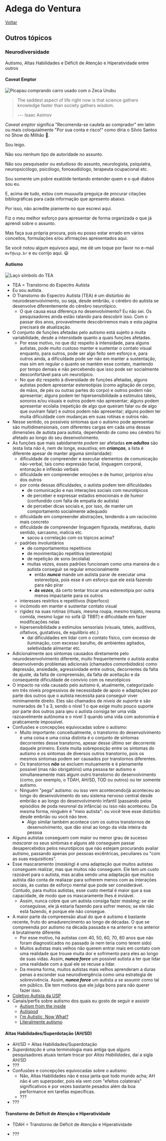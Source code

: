 # Adega do Ventura

[Voltar](README.md)

## Outros tópicos

### Neurodiversidade

Autismo, Altas Habilidades e Déficit de Atenção e Hiperatividade entre outros

#### Caveat Emptor

![Picapau comprando carro usado com o Zeca Urubu](img/picapau.jpeg)

> The saddest aspect of life right now is that science gathers knowledge faster than society gathers wisdom.
>
> --- Isaac Asimov

*Caveat emptor* significa "Recomenda-se cautela ao comprador" em latim ou mais coloquialmente "Por sua conta e risco!" como diria o Silvio Santos no Show do Milhão 🌽.

Sou leigo.

Não sou nenhum tipo de autoridade no assunto.

Não sou pesquisador ou estudioso do assunto, neurologista, psiquiatra, neuropsicólogo, psicólogo, fonoaudiólogo, terapeuta ocupacional etc.

Sou somente um pobre exatóide tentando entender quem e o quê diabos sou eu.

E, acima de tudo, estou com muuuuita preguiça de procurar citações bibliográficas para cada informação que apresento abaixo.

Por isso, não acredite piamente no que escrevi aqui.

Fiz o meu melhor esforço para apresentar de forma organizada o que já aprendi sobre o assunto.

Mas faça sua própria procura, pois eu posso estar errado em vários conceitos, formulações e/ou afirmações apresentados aqui.

Se você notou algum equívoco aqui, me dê um toque por favor no e-mail `mvf@usp.br` e eu corrijo aqui. 😃

#### Autismo

![Laço símbolo do TEA](img/autismo.jpeg)

-   TEA = Transtorno do Espectro Autista
-   Eu sou autista.
-   O Transtorno do Espectro Autista (TEA) é um distúrbio do neurodesenvolvimento, ou seja, desde embrião, o cérebro do autista se desenvolve diferentemente do cérebro neurotípico.
    -   O que causa essa diferença no desenvolvimento? Eu não sei. Os pesquisadores ainda estão ralando para descobrir isso. Com o passar dos anos, provavelmente descobriremos mais e esta página precisará de atualização.
-   O conjunto de funções afetadas pelo autismo está sujeito a muita variabilidade, desde a intensidade quanto a quais funções afetadas.
    -   Por esse motivo, no que diz respeito à intensidade, para alguns autistas, pode muito custoso manter e sustentar o contato visual enquanto, para outros, pode ser algo feito sem esforço e, para outros ainda, a dificuldade pode ser não em manter a sustentação, mas sim em regular o quanto se mantém esse contato, mantendo por tempo demais e não percebendo que isso pode ser socialmente desconfortável para um neurotípico.
    -   No que diz respeito à diversidade de funções afetadas, alguns autistas podem apresentar estereotipias (como agitação de corpo, de mãos, de pés ou outras partes do corpo) e outros podem não apresentar; alguns podem ter hipersensibilidade a estímulos táteis, sonoros e/ou visuais e outros podem não apresentar; alguns podem apresentar ecolalia (repetição de algo que queiram falar ou de algo que ouviram falar) e outros podem não apresentar; alguns podem ter muita dificuldade com mudanças em suas rotinas e outros não.
-   Nesse sentido, os possíveis sintomas que o autismo pode apresentar são multidimensionais, com diferentes cargas em cada uma dessas dimensões de autista para autista, dependendo de como seu cérebro foi afetado ao longo do seu desenvolvimento.
-   As funções que mais sabidamente *podem* ser afetadas ***em adultos*** são (esta lista não é, nem de longe, exaustiva; em ***crianças***, a lista é diferente apesar de manter alguma similaridade):
    -   dificuldade de compreender e executar elementos de comunicação não-verbal, tais como expressão facial, linguagem corporal, entonação e inflexão verbais
    -   dificuldade em compreender emoções e de humor, próprios e/ou dos outros
    -   por conta dessas dificuldades, o autista podem tem dificuldades
        -   de comunicação e nas interações sociais com neurotípicos
        -   de perceber e expressar estados emocionais e de humor (confundido com falta de empatia do autista)
        -   de perceber dicas sociais e, por isso, de manter um comportamento socialmente adequado
    -   dificuldade em compreender abstrações, tendendo a um raciocínio mais concreto
    -   dificuldade de compreender linguagem figurada, metáforas, duplo sentido, sarcasmo, malícia etc.
        -   sacou a correlação com os tópicos acima?
    -   padrões involuntários
        -   de comportamentos repetitivos
        -   de movimentação repetitiva (estereotipia)
        -   de repetição de sons (ecolalia)
        -   muitas vezes, esses padrões funcionam como uma maneira de o autista conseguir se regular emocionalmente
            -   então ***nunca*** mande um autista parar de executar uma estereotipia, pois esse é um esforço que ele está fazendo para não pirar
            -   ***às vezes***, dá certo tentar trocar uma estereotipia por outra menos impactante para os outros
    -   interesses restritos e repetitivos (hiperfoco)
    -   incômodo em manter e sustentar contato visual
    -   rigidez na suas rotinas (rituais, mesma roupa, mesmo trajeto, mesma comida, mesmo lugar no sofá 😜 TBBT) e dificuldade em fazer modificações nelas
    -   hipersensibilidade a estímulos sensoriais (visuais, tateis, auditívos, olfativos, gustativos, de equilíbrio etc.)
        -   daí dificuldades em lidar com o contato físico, com excesso de iluminação, com excesso barulho, de ambientes agitados, seletividade alimentar etc.
-   Adicionalmente aos sintomas causados diretamente pelo neurodesenvolvimento diferente, muito frequentemente o autista acaba desenvolvendo problemas adicionais (chamados *comorbidades*) como depressão, ansiedade, agressividade entre outros, decorrentes da falta de ajuste, da falta de compreensão, da falta de aceitação e da consequente dificuldade de convívio com os neurotípicos
-   O impacto na vida causado pelo autismo é, atualmente, categorizado em três níveis progressivos de necessidade de apoio e adaptações por parte dos outros que o autista necessita para conseguir viver minimamente direito. Eles são chamados de *níveis de suporte* e são numerados de 1 a 3, sendo o nível 1 o que exige muito pouco suporte por parte dos outros para qeu o autista consiga ter uma vida razoavelmente autônoma e o nível 3 quando uma vida com autonomia é praticamente impossível.
-   Confusões e concepções equivocadas sobre o autismo:
    -   Muito importante: conceitualmente, o transtorno do desenvolvimento é uma coisa e uma coisa distinta é o conjunto de sintomas decorrentes desse transtorno, apesar desse último ser decorrente daquele primeiro. Existe muita sobreposição entre os sintomas do autismo e os sintomas de diversos outros transtorno, pois os mesmos sintomas podem ser causados por transtornos diferentes.
    -   Os transtornos ***não*** se excluem mutuamente e é plenamente possível (mas não obrigatório) uma pessoa ter autismo e simultaneamente mais algum outro transtorno do desenvolvimento (como, por exemplo, o TDAH, AH/SD, TOD ou outros) ou ter somente autismo.
    -   Ninguém "pega" autismo: ou isso vem acontecendo/já aconteceu ao longo do desenvolvimento do seu sistema nervoso central desde embrião e ao longo do desenvolvimento infantil (passando pelos episódios de poda neuronal da infância) ou isso não aconteceu. Da mesma forma, ninguém é "meio autista": ou você teve esse distúrbio desde embrião ou você não teve.
        -   Algo similar também acontece com os outros transtornos de desenvolvimento, que dão sinal ao longo da vida inteira da pessoa
-   Alguns autistas conseguem com maior ou menor grau de sucesso *mascarar* os seus sintomas e alguns até conseguem passar desapercebidos pelos neurotípicos que não estejam procurando avaliar autismo, passando apenas por pessoas excêntricas, peculiares ou "com as suas esquisitices".
-   Esse mascaramento (*masking*) é uma adaptação que muitos autistas conseguem realizar, mas que muitos não conseguem. Ele tem um custo razoável para o autista, mas acaba sendo uma adaptação que muitos autista dão conta de realiazar para sofrerem menos com as interações sociais, às custas de esforço mental que pode ser considerável. Contudo, para muitos autistas, esse custo mental é maior que a sua capacidade, de modo que os mascaramente lhes é inviável.
    -   Assim, nunca cobre que um autista consiga fazer *masking*; se ele conseguisse, ele já estaria fazendo para sofrer menos; se ele não está fazendo, é porque ele não consegue.
-   A maior parte da compreensão atual do que é autismo é bastante recente, fruto do amadurencimento ao longo de décadas. O que se compreendia por autismo na década passada e na anterior e na anterior é brutalmente diferente.
    -   Por esse motivo, há autistas com 40, 50, 60, 70, 80 anos que não foram diagnosticados no passado (e nem teria como terem sido)
    -   Muitos autistas mais velhos não querem entrar mais em contato com uma realidade que trouxe muita dor e sofrimento para eles ao longo de suas vidas. Assim, ***nunca force*** um possível autista a ter que lidar uma realidade com a qual ele se recuse a lidar.
    -   Da mesma forma, muitos autistas mais velhos aprenderam a duras penas a esconder sua neurodivergência como uma estrategia de sobrevivência. Assim, ***nunca force*** um autista a se assumir como tal em público. Ele tem motivos que ele julga bons para não querer fazer isso.
-   [Coletivo Autista da USP](https://www.instagram.com/coletivoautista)
-   Canais/perfis sobre autismo dos quais eu gosto de seguir e assistir
    -   [Autism from the inside](https://www.youtube.com/@autismfromtheInside)
    -   [Autispod](https://www.youtube.com/@AutisPod)
    -   [I'm Autistic, Now What?](https://www.youtube.com/@imautisticnowwhat)
    -   [Literalmente autismo](https://www.instagram.com/literalmente_autismo)

#### Altas Habilidades/Superdotação (AH/SD)

-   AH/SD = Altas Habilidades/Superdotação
-   *Superdotação* é uma terminologia mais antiga que alguns pesquisadores atuais tentam trocar por *Altas Habilidades*, daí a sigla AH/SD
-   ???
-   Confusões e concepções equivocadas sobre o autismo:
    -   Não, Altas Habilidades não é essa janta que todo mundo acha; AH não é um superpoder, pois ela vem com "efeitos colaterais" significativos e por vezes bastante pesados além da boa performance em tarefas específicas.
    -   ???
-   ???

#### Transtorno de Déficit de Atenção e Hiperatividade

-   TDAH = Transtorno de Déficit de Atenção e Hiperatividade

-   ???
